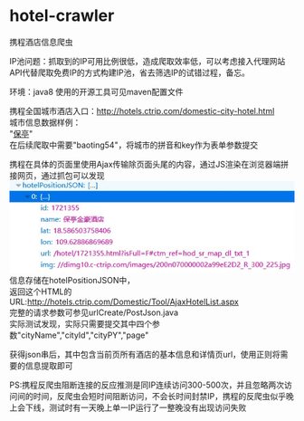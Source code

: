 # hotel-crawler
携程酒店信息爬虫

IP池问题：抓取到的IP可用比例很低，造成爬取效率低，可以考虑接入代理网站API代替爬取免费IP的方式构建IP池，省去筛选IP的试错过程，备忘。

环境：java8
使用的开源工具可见maven配置文件

携程全国城市酒店入口：http://hotels.ctrip.com/domestic-city-hotel.html<br>
城市信息数据样例：<br>
"<a title="保亭酒店" href="/hotel/baoting54">保亭</a>"<br>
在后续爬取中需要"baoting54"，将城市的拼音和key作为表单参数提交

携程在具体的页面里使用Ajax传输除页面头尾的内容，通过JS渲染在浏览器端拼接网页，通过抓包可以发现<br>
![](https://github.com/zhl-dru/hotel-crawler/raw/master/picture/a1.jpg) <br>
信息存储在hotelPositionJSON中，<br>
返回这个HTML的URL:http://hotels.ctrip.com/Domestic/Tool/AjaxHotelList.aspx<br>
完整的请求参数可参见urlCreate/PostJson.java<br>
实际测试发现，实际只需要提交其中四个参数"cityName","cityId","cityPY","page"<br>

获得json串后，其中包含当前页所有酒店的基本信息和详情页url，使用正则将需要的信息提取即可

PS:携程反爬虫阻断连接的反应推测是同IP连续访问300-500次，并且忽略两次访问间的时间，反爬虫会短时间阻断访问，不会长时间封禁IP，携程的反爬虫似乎晚上会下线，测试时有一天晚上单一IP运行了一整晚没有出现访问失败
